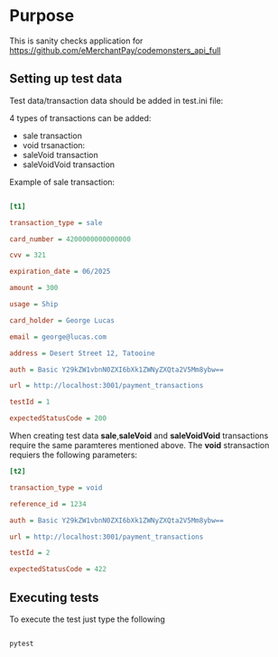 
# Purpose

  

This is sanity checks application for https://github.com/eMerchantPay/codemonsters_api_full

## Setting up test data 

  

Test data/transaction data should be added in test.ini file:

  

4 types of transactions can be added:

  

 - sale transaction
 - void trsanaction:
 - saleVoid transaction
 - saleVoidVoid transaction


Example of sale transaction:
```ini

[t1]

transaction_type = sale

card_number = 4200000000000000

cvv = 321

expiration_date = 06/2025

amount = 300

usage = Ship

card_holder = George Lucas

email = george@lucas.com

address = Desert Street 12, Tatooine

auth = Basic Y29kZW1vbnN0ZXI6bXk1ZWNyZXQta2V5Mm8ybw==

url = http://localhost:3001/payment_transactions

testId = 1

expectedStatusCode = 200

```
When creating test data **sale**,**saleVoid** and **saleVoidVoid** transactions require the same paramteres mentioned above. The **void** stransaction requiers the following parameters:
```ini
[t2]

transaction_type = void

reference_id = 1234

auth = Basic Y29kZW1vbnN0ZXI6bXk1ZWNyZXQta2V5Mm8ybw==

url = http://localhost:3001/payment_transactions

testId = 2

expectedStatusCode = 422
```
## Executing tests

  

To execute the test just type the following

  

```bash

pytest

```